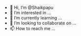 - 👋 Hi, I’m @Shaikpapu
- 👀 I’m interested in ...
- 🌱 I’m currently learning ...
- 💞️ I’m looking to collaborate on ...
- 📫 How to reach me ...

<!---
Shaikpapu/Shaikpapu is a ✨ special ✨ repository because its `README.md` (this file) appears on your GitHub profile.
You can click the Preview link to take a look at your changes.
--->
